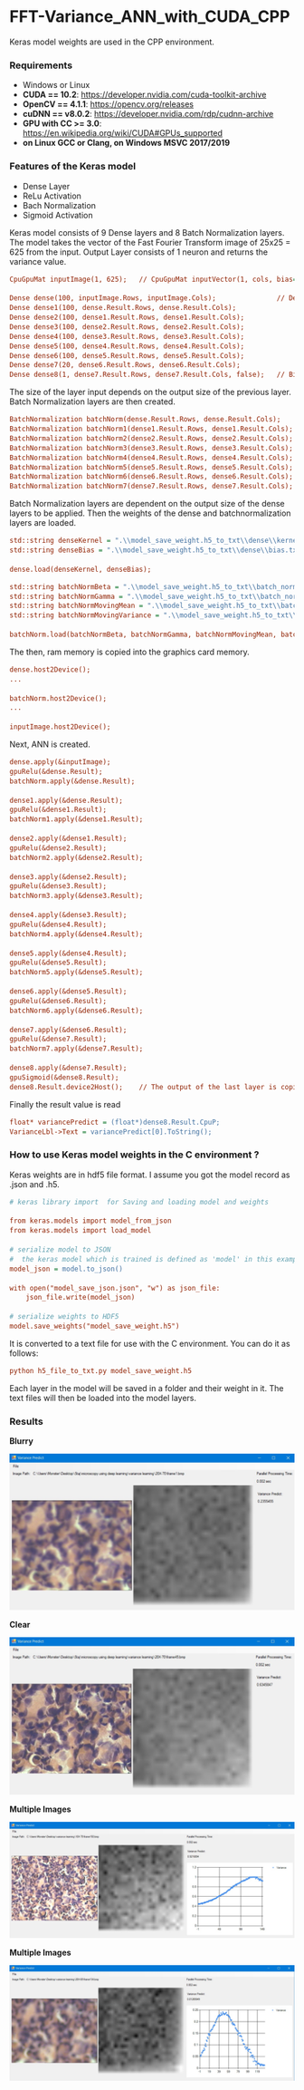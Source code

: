 # FFT-Variance_ANN_with_CUDA_CPP

Keras model weights are used in the CPP environment.

### Requirements
* Windows or Linux
* **CUDA == 10.2**: https://developer.nvidia.com/cuda-toolkit-archive
* **OpenCV == 4.1.1**: https://opencv.org/releases
* **cuDNN == v8.0.2**: https://developer.nvidia.com/rdp/cudnn-archive
* **GPU with CC >= 3.0**: https://en.wikipedia.org/wiki/CUDA#GPUs_supported
* **on Linux GCC or Clang, on Windows MSVC 2017/2019**

### Features of the Keras model
* Dense Layer
* ReLu Activation
* Bach Normalization
* Sigmoid Activation

Keras model consists of 9 Dense layers and 8 Batch Normalization layers. The model takes the vector of the Fast Fourier Transform image of 25x25 = 625 from the input.
Output Layer consists of 1 neuron and returns the variance value.

```ini
CpuGpuMat inputImage(1, 625);   // CpuGpuMat inputVector(1, cols, bias=true)

Dense dense(100, inputImage.Rows, inputImage.Cols);               // Dense dense(neurons, inputVector.Rows, inputVector.Cols, bias=true)
Dense dense1(100, dense.Result.Rows, dense.Result.Cols);
Dense dense2(100, dense1.Result.Rows, dense1.Result.Cols);
Dense dense3(100, dense2.Result.Rows, dense2.Result.Cols);
Dense dense4(100, dense3.Result.Rows, dense3.Result.Cols);
Dense dense5(100, dense4.Result.Rows, dense4.Result.Cols);
Dense dense6(100, dense5.Result.Rows, dense5.Result.Cols);
Dense dense7(20, dense6.Result.Rows, dense6.Result.Cols);
Dense dense8(1, dense7.Result.Rows, dense7.Result.Cols, false);   // Bias value cannot be added to the output result in the last layer.
```

The size of the layer input depends on the output size of the previous layer. Batch Normalization layers are then created.

```ini
BatchNormalization batchNorm(dense.Result.Rows, dense.Result.Cols);
BatchNormalization batchNorm1(dense1.Result.Rows, dense1.Result.Cols);
BatchNormalization batchNorm2(dense2.Result.Rows, dense2.Result.Cols);
BatchNormalization batchNorm3(dense3.Result.Rows, dense3.Result.Cols);
BatchNormalization batchNorm4(dense4.Result.Rows, dense4.Result.Cols);
BatchNormalization batchNorm5(dense5.Result.Rows, dense5.Result.Cols);
BatchNormalization batchNorm6(dense6.Result.Rows, dense6.Result.Cols);
BatchNormalization batchNorm7(dense7.Result.Rows, dense7.Result.Cols);  
```

Batch Normalization layers are dependent on the output size of the dense layers to be applied. Then the weights of the dense and batchnormalization layers are loaded.
``` ini
std::string denseKernel = ".\\model_save_weight.h5_to_txt\\dense\\kernel.txt";
std::string denseBias = ".\\model_save_weight.h5_to_txt\\dense\\bias.txt";

dense.load(denseKernel, denseBias);
```
``` ini
std::string batchNormBeta = ".\\model_save_weight.h5_to_txt\\batch_normalization\\beta.txt";
std::string batchNormGamma = ".\\model_save_weight.h5_to_txt\\batch_normalization\\gamma.txt";
std::string batchNormMovingMean = ".\\model_save_weight.h5_to_txt\\batch_normalization\\moving_mean.txt";
std::string batchNormMovingVariance = ".\\model_save_weight.h5_to_txt\\batch_normalization\\moving_variance.txt";

batchNorm.load(batchNormBeta, batchNormGamma, batchNormMovingMean, batchNormMovingVariance);
```
The then, ram memory is copied into the graphics card memory.
```ini
dense.host2Device();
...

batchNorm.host2Device();
...

inputImage.host2Device();
```

Next, ANN is created.

```ini
dense.apply(&inputImage);
gpuRelu(&dense.Result);
batchNorm.apply(&dense.Result);

dense1.apply(&dense.Result);
gpuRelu(&dense1.Result);
batchNorm1.apply(&dense1.Result);

dense2.apply(&dense1.Result);
gpuRelu(&dense2.Result);
batchNorm2.apply(&dense2.Result);

dense3.apply(&dense2.Result);
gpuRelu(&dense3.Result);
batchNorm3.apply(&dense3.Result);

dense4.apply(&dense3.Result);
gpuRelu(&dense4.Result);
batchNorm4.apply(&dense4.Result);

dense5.apply(&dense4.Result);
gpuRelu(&dense5.Result);
batchNorm5.apply(&dense5.Result);

dense6.apply(&dense5.Result);
gpuRelu(&dense6.Result);
batchNorm6.apply(&dense6.Result);

dense7.apply(&dense6.Result);
gpuRelu(&dense7.Result);
batchNorm7.apply(&dense7.Result);

dense8.apply(&dense7.Result);
gpuSigmoid(&dense8.Result);
dense8.Result.device2Host();    // The output of the last layer is copied to ram memory so that you can see the result.
```

Finally the result value is read

```ini
float* variancePredict = (float*)dense8.Result.CpuP;
VarianceLbl->Text = variancePredict[0].ToString();
```

### How to use Keras model weights in the C environment ?
Keras weights are in hdf5 file format. I assume you got the model record as .json and .h5. 

```ini
# keras library import  for Saving and loading model and weights

from keras.models import model_from_json
from keras.models import load_model

# serialize model to JSON
#  the keras model which is trained is defined as 'model' in this example
model_json = model.to_json()

with open("model_save_json.json", "w") as json_file:
    json_file.write(model_json)

# serialize weights to HDF5
model.save_weights("model_save_weight.h5")
```

It is converted to a text file for use with the C environment. You can do it as follows:

```ini
python h5_file_to_txt.py model_save_weight.h5
```

Each layer in the model will be saved in a folder and their weight in it. The text files will then be loaded into the model layers.

### Results

**Blurry**

![alt text](https://github.com/fbasatemur/FFT-Variance_ANN_with_CUDA_CPP/blob/master/doc/ss_blurry.jpg)

**Clear**

![alt text](https://github.com/fbasatemur/FFT-Variance_ANN_with_CUDA_CPP/blob/master/doc/ss_clear.jpg)

**Multiple Images**

![alt text](https://github.com/fbasatemur/FFT-Variance_ANN_with_CUDA_CPP/blob/master/doc/ss_multi_1.jpg)

**Multiple Images**

![alt text](https://github.com/fbasatemur/FFT-Variance_ANN_with_CUDA_CPP/blob/master/doc/ss_multi_2.jpg)
